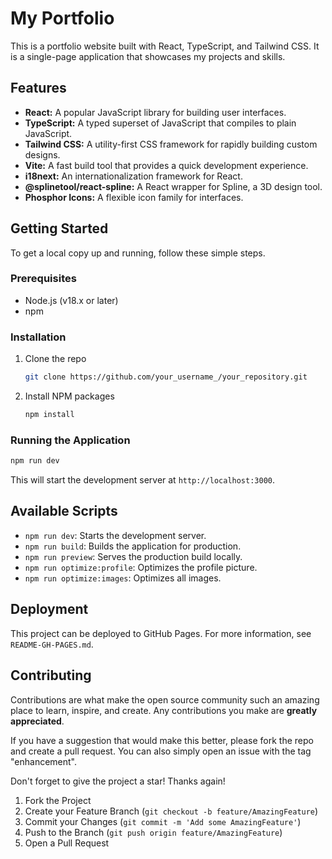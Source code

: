 # My Portfolio

This is a portfolio website built with React, TypeScript, and Tailwind CSS. It is a single-page application that showcases my projects and skills.

## Features

*   **React:** A popular JavaScript library for building user interfaces.
*   **TypeScript:** A typed superset of JavaScript that compiles to plain JavaScript.
*   **Tailwind CSS:** A utility-first CSS framework for rapidly building custom designs.
*   **Vite:** A fast build tool that provides a quick development experience.
*   **i18next:** An internationalization framework for React.
*   **@splinetool/react-spline:** A React wrapper for Spline, a 3D design tool.
*   **Phosphor Icons:** A flexible icon family for interfaces.

## Getting Started

To get a local copy up and running, follow these simple steps.

### Prerequisites

*   Node.js (v18.x or later)
*   npm

### Installation

1.  Clone the repo
    ```sh
    git clone https://github.com/your_username_/your_repository.git
    ```
2.  Install NPM packages
    ```sh
    npm install
    ```

### Running the Application

```sh
npm run dev
```

This will start the development server at `http://localhost:3000`.

## Available Scripts

*   `npm run dev`: Starts the development server.
*   `npm run build`: Builds the application for production.
*   `npm run preview`: Serves the production build locally.
*   `npm run optimize:profile`: Optimizes the profile picture.
*   `npm run optimize:images`: Optimizes all images.

## Deployment

This project can be deployed to GitHub Pages. For more information, see `README-GH-PAGES.md`.

## Contributing

Contributions are what make the open source community such an amazing place to learn, inspire, and create. Any contributions you make are **greatly appreciated**.

If you have a suggestion that would make this better, please fork the repo and create a pull request. You can also simply open an issue with the tag "enhancement".

Don't forget to give the project a star! Thanks again!

1.  Fork the Project
2.  Create your Feature Branch (`git checkout -b feature/AmazingFeature`)
3.  Commit your Changes (`git commit -m 'Add some AmazingFeature'`)
4.  Push to the Branch (`git push origin feature/AmazingFeature`)
5.  Open a Pull Request

